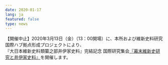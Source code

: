 ```yaml
---
date: 2020-01-17
lang: ja
featured: false
type: news
---
```

【開催中止】2020年3月13日（金）（13：00開場）に、本所および維新史料研究国際ハブ拠点形成プロジェクトにより、<br/>
『大日本維新史料類纂之部井伊家史料』完結記念 国際研究集会<a href="/news/2019/20200313iikesiryo.pdf" target="_blank">『幕末維新史研究と井伊家史料』</a>を開催します。
